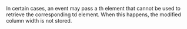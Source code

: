 In certain cases, an event may pass a th element that cannot be used to retrieve the corresponding td element. When this happens, the modified column width is not stored.